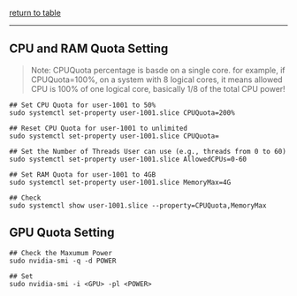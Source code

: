[return to table](../README.md)

---


## CPU and RAM Quota Setting

> Note: CPUQuota percentage is basde on a single core.
> for example, if CPUQuota=100%, on a system with 8 logical cores, it means
> allowed CPU is 100% of one logical core, basically 1/8 of the total CPU
> power! 

```shell
## Set CPU Quota for user-1001 to 50%
sudo systemctl set-property user-1001.slice CPUQuota=200%

## Reset CPU Quota for user-1001 to unlimited
sudo systemctl set-property user-1001.slice CPUQuota=

## Set the Number of Threads User can use (e.g., threads from 0 to 60)
sudo systemctl set-property user-1001.slice AllowedCPUs=0-60

## Set RAM Quota for user-1001 to 4GB
sudo systemctl set-property user-1001.slice MemoryMax=4G

## Check
sudo systemctl show user-1001.slice --property=CPUQuota,MemoryMax
```

## GPU Quota Setting

```shell
## Check the Maxumum Power
sudo nvidia-smi -q -d POWER

## Set
sudo nvidia-smi -i <GPU> -pl <POWER>
```

